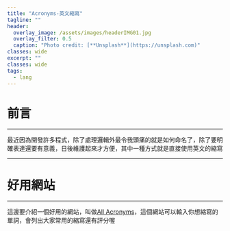 ```yaml
---
title: "Acronyms-英文縮寫"
tagline: ""
header:
  overlay_image: /assets/images/headerIMG01.jpg
  overlay_filter: 0.5
  caption: "Photo credit: [**Unsplash**](https://unsplash.com)"
classes: wide
excerpt: ""
classes: wide
tags:
  - lang
---
```


# 前言
---
最近因為開發許多程式，除了處理邏輯外最令我頭痛的就是如何命名了，除了要明確表達還要有意義，日後維護起來才方便，其中一種方式就是直接使用英文的縮寫

---
# 好用網站
---
這邊要介紹一個好用的網站，叫做[All Acronyms](https://www.allacronyms.com/)，這個網站可以輸入你想縮寫的單詞，會列出大家常用的縮寫還有評分喔
<!--stackedit_data:
eyJoaXN0b3J5IjpbNjU0ODQ0NjMzXX0=
-->